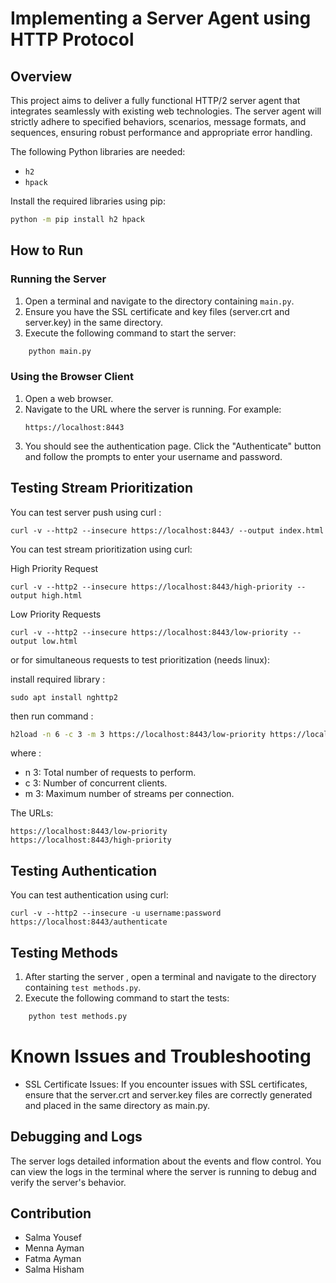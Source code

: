 # Implementing a Server Agent using HTTP Protocol
## Overview
This project aims to deliver a fully functional HTTP/2 server agent that integrates seamlessly with existing web technologies. The server agent will strictly adhere to specified behaviors, scenarios, message formats, and sequences, ensuring robust performance and appropriate error handling.

The following Python libraries are needed:
- `h2`
- `hpack`

Install the required libraries using pip:
```sh
python -m pip install h2 hpack
```
## How to Run

### Running the Server

1. Open a terminal and navigate to the directory containing `main.py`.
2. Ensure you have the SSL certificate and key files \(server.crt and server.key\) in the same directory.
3. Execute the following command to start the server:
```sh
    python main.py
```
### Using the Browser Client

1. Open a web browser.
2. Navigate to the URL where the server is running. For example:
    ```
    https://localhost:8443
    ```
3. You should see the authentication page. Click the "Authenticate" button and follow the prompts to enter your username and password.


## Testing Stream Prioritization

You can test server push using curl :

```
curl -v --http2 --insecure https://localhost:8443/ --output index.html 
```

You can test stream prioritization using curl:

High Priority Request

```
curl -v --http2 --insecure https://localhost:8443/high-priority --output high.html
```
Low Priority Requests 

```
curl -v --http2 --insecure https://localhost:8443/low-priority --output low.html
```
or for simultaneous requests to test prioritization (needs linux):

install required library :
```
sudo apt install nghttp2
```

then run command :

```sh
h2load -n 6 -c 3 -m 3 https://localhost:8443/low-priority https://localhost:8443/high-priority

```
where :
- n 3: Total number of requests to perform.
- c 3: Number of concurrent clients.
- m 3: Maximum number of streams per connection.

The URLs:

    https://localhost:8443/low-priority
    https://localhost:8443/high-priority
    

## Testing Authentication
You can test authentication using curl:

```
curl -v --http2 --insecure -u username:password https://localhost:8443/authenticate
```

## Testing Methods 
1. After starting the server , open a terminal and navigate to the directory containing `test methods.py`.
2. Execute the following command to start the tests:
```sh
    python test methods.py
```
# Known Issues and Troubleshooting
- SSL Certificate Issues: If you encounter issues with SSL certificates, ensure that the server.crt and server.key files are correctly generated and placed in the same directory as main.py.

## Debugging and Logs
The server logs detailed information about the events and flow control. You can view the logs in the terminal where the server is running to debug and verify the server's behavior.



## Contribution
- Salma Yousef
- Menna Ayman
- Fatma Ayman
- Salma Hisham
 
<!-- ##Project Structure

.
├── main.py                # Main server script
├── server.py              # Server functionalities
├── client.py              # Client script
├── README.md              # Project description and documentation -->
